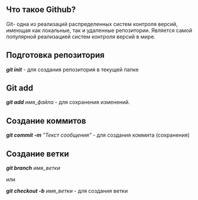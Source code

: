 ## Что такое Github?

Git- одна из реализаций распределенных систем контроля версий, имеющая как локальные, так и удаленные репозитории. Является самой популярной реализацией систем контроля версий в мире.

## Подготовка репозитория

***git init*** - для создания репозитория в текущей папке

## Git add

***git add*** *имя_файла*  - для сохранения изменений. 

## Создание коммитов

***git commit -m*** *"Текст сообщения"* - для создания коммита (сохранения)

## Создание ветки

***git branch*** *имя_ветки*

или

***git checkout -b*** *имя_ветки* - для создания ветки